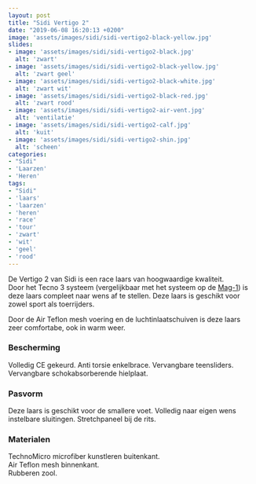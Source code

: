 ```yaml
---
layout: post
title: "Sidi Vertigo 2"
date: "2019-06-08 16:20:13 +0200"
image: 'assets/images/sidi/sidi-vertigo2-black-yellow.jpg'
slides:
- image: 'assets/images/sidi/sidi-vertigo2-black.jpg'
  alt: 'zwart'
- image: 'assets/images/sidi/sidi-vertigo2-black-yellow.jpg'
  alt: 'zwart geel'
- image: 'assets/images/sidi/sidi-vertigo2-black-white.jpg'
  alt: 'zwart wit'
- image: 'assets/images/sidi/sidi-vertigo2-black-red.jpg'
  alt: 'zwart rood'
- image: 'assets/images/sidi/sidi-vertigo2-air-vent.jpg'
  alt: 'ventilatie'
- image: 'assets/images/sidi/sidi-vertigo2-calf.jpg'
  alt: 'kuit'
- image: 'assets/images/sidi/sidi-vertigo2-shin.jpg'
  alt: 'scheen'
categories:
- "Sidi"
- 'Laarzen'
- 'Heren'
tags:
- "Sidi"
- 'laars'
- 'laarzen'
- 'heren'
- 'race'
- 'tour'
- 'zwart'
- 'wit'
- 'geel'
- 'rood'
---
```

De Vertigo 2 van Sidi is een race laars van hoogwaardige kwaliteit.  
Door het Tecno 3 systeem (vergelijkbaar met het systeem op de [Mag-1](/sidi-mag1)) is deze laars compleet naar wens af te stellen.
Deze laars is geschikt voor zowel sport als toerrijders.

Door de Air Teflon mesh voering en de luchtinlaatschuiven is deze laars zeer comfortabe, ook in warm weer.


### Bescherming

Volledig CE gekeurd.
Anti torsie enkelbrace.
Vervangbare teensliders.
Vervangbare schokabsorberende hielplaat.


### Pasvorm

Deze laars is geschikt voor de smallere voet.
Volledig naar eigen wens instelbare sluitingen.
Stretchpaneel bij de rits.


### Materialen

TechnoMicro microfiber kunstleren buitenkant.  
Air Teflon mesh binnenkant.  
Rubberen zool.
